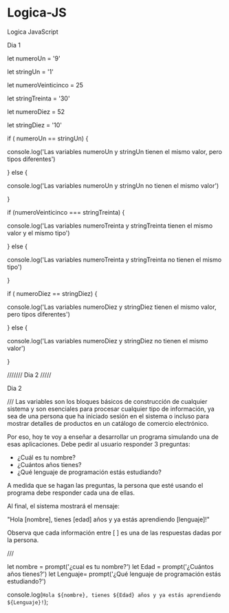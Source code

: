 # Logica-JS
Logica JavaScript


Dia 1

let numeroUn = '9'

let stringUn = '1'

let numeroVeinticinco = 25

let stringTreinta = '30'

let numeroDiez = 52

let stringDiez = '10'


if ( numeroUn == stringUn) {

  console.log('Las variables numeroUn y stringUn tienen el mismo valor, pero tipos diferentes')

} else {

  console.log('Las variables numeroUn y stringUn no tienen el mismo valor')

}



if (numeroVeinticinco === stringTreinta) {

  console.log('Las variables numeroTreinta y stringTreinta tienen el mismo valor y el mismo tipo')

} else {

  console.log('Las variables numeroTreinta y stringTreinta no tienen el mismo tipo')

}

 

if ( numeroDiez == stringDiez) {

  console.log('Las variables numeroDiez y stringDiez tienen el mismo valor, pero tipos diferentes')

} else {

  console.log('Las variables numeroDiez y stringDiez no tienen el mismo valor')

}

/////// Dia 2 /////

Dia 2

///
Las variables son los bloques básicos de construcción de cualquier sistema y son esenciales para procesar cualquier tipo de información, ya sea de una persona que ha iniciado sesión en el sistema o incluso para mostrar detalles de productos en un catálogo de comercio electrónico.

 

Por eso, hoy te voy a enseñar a desarrollar un programa simulando una de esas aplicaciones. Debe pedir al usuario responder 3 preguntas:

 

- ¿Cuál es tu nombre?
- ¿Cuántos años tienes?
- ¿Qué lenguaje de programación estás estudiando?

 

A medida que se hagan las preguntas, la persona que esté usando el programa debe responder cada una de ellas.

 

Al final, el sistema mostrará el mensaje:

 

"Hola [nombre], tienes [edad] años y ya estás aprendiendo [lenguaje]!"

Observa que cada información entre [ ] es una de las respuestas dadas por la persona.


///


let nombre = prompt('¿cual es tu nombre?')
let Edad = prompt('¿Cuántos años tienes?')
let Lenguaje= prompt('¿Qué lenguaje de programación estás estudiando?')

console.log(`Hola ${nombre}, tienes ${Edad} años y ya estás aprendiendo ${Lenguaje}!`);

